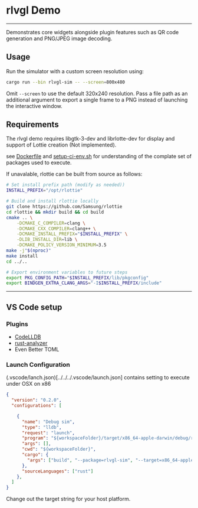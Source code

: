# rlvgl Demo
---
Demonstrates core widgets alongside plugin features such as QR code generation
and PNG/JPEG image decoding.

## Usage

Run the simulator with a custom screen resolution using:

```bash
cargo run --bin rlvgl-sim -- --screen=800x480
```

Omit `--screen` to use the default 320x240 resolution. Pass a file path as an
additional argument to export a single frame to a PNG instead of launching the
interactive window.
## Requirements
The rlvgl demo requires libgtk-3-dev and librlotte-dev for display and support of Lottie creation (Not implemented).

see [Dockerfile](../../Dockerfile) and [setup-ci-env.sh](../../scripts/setup-ci-env.sh) for understanding of 
the complate set of packages used to execute.

If unavalable, rlottie can be built from source as follows:
```bash
# Set install prefix path (modify as needed))
INSTALL_PREFIX="/opt/rlottie"

# Build and install rlottie locally
git clone https://github.com/Samsung/rlottie
cd rlottie && mkdir build && cd build
cmake .. \
    -DCMAKE_C_COMPILER=clang \
    -DCMAKE_CXX_COMPILER=clang++ \
    -DCMAKE_INSTALL_PREFIX="$INSTALL_PREFIX" \
    -DLIB_INSTALL_DIR=lib \
    -DCMAKE_POLICY_VERSION_MINIMUM=3.5
make -j"$(nproc)"
make install
cd ../..

# Export environment variables to future steps
export PKG_CONFIG_PATH="$INSTALL_PREFIX/lib/pkgconfig"
export BINDGEN_EXTRA_CLANG_ARGS="-I$INSTALL_PREFIX/include"

```

---

## VS Code setup

### Plugins
- [CodeLLDB](https://github.com/vadimcn/codelldb)
- [rust-analyzer](https://rust-analyzer.github.io)
- Even Better TOML

### Launch Configuration
(.vscode/lanch.json)[../../../.vscode/launch.json] contains setting to execute under OSX on x86

```json
{
  "version": "0.2.0",
  "configurations": [

    {
      "name": "Debug sim",
      "type": "lldb",
      "request": "launch",
      "program": "${workspaceFolder}/target/x86_64-apple-darwin/debug/rlvgl-sim",
      "args": [],
      "cwd": "${workspaceFolder}",
      "cargo": {
        "args": ["build", "--package=rlvgl-sim", "--target=x86_64-apple-darwin"]
      },
      "sourceLanguages": ["rust"]
    },
  ]
}
```

Change out the target string for your host platform.
